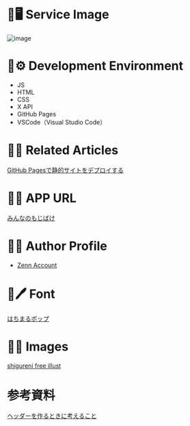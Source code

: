 # 👻🖥 Service Image
![image](https://github.com/user-attachments/assets/aaa80b21-ce02-4d88-9fe1-501e299063f2)

# 👻⚙️ Development Environment
- JS
- HTML
- CSS
- X API
- GitHub Pages
- VSCode（Visual Studio Code）


# 👻📗 Related Articles
 [GitHub Pagesで静的サイトをデプロイする](https://zenn.dev/comsize_press/articles/42f8f9f978a6ef)


# 👻🌐 APP URL
 [みんなのもじばけ](https://minna-no-mojibake.com/)
 

# 👻👷 Author Profile
- [Zenn Account](https://zenn.dev/)

# 👻🖊 Font
[はちまるポップ](https://sankoufont.com/japanese-font/hachimarupop/)

# 👻👧 Images
[shigureni free illust](https://www.shigureni.com/)

# 参考資料
[ヘッダーを作るときに考えること](https://qiita.com/m_shinada/items/bd3544e5bb77100a141b)
